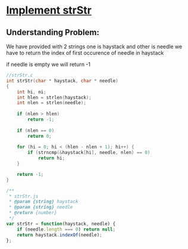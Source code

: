 # [Implement strStr](https://leetcode.com/problems/implement-strstr)

## Understanding Problem:
We have provided with 2 strings one is haystack and other is needle
we have to return the index of first occurence of needle in haystack

if needle is empty we will return -1



```c
//strStr.c
int strStr(char * haystack, char * needle)
{
    int hi, ni;
    int hlen = strlen(haystack);
    int nlen = strlen(needle);
    
    if (nlen > hlen)
        return -1;
    
    if (nlen == 0)
        return 0;
    
    for (hi = 0; hi < (hlen - nlen + 1); hi++) {
        if (strncmp(&haystack[hi], needle, nlen) == 0)
            return hi;
    }

    return -1;
}
```

```js
/**
 * strStr.js
 * @param {string} haystack
 * @param {string} needle
 * @return {number}
 */
var strStr = function(haystack, needle) {
    if (needle.length === 0) return null; 
    return haystack.indexOf(needle);
};
```